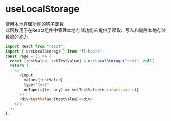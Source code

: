 # useLocalStorage

使用本地存储功能的钩子函数  
此函数用于在React组件中管理本地存储功能它提供了读取、写入和删除本地存储数据的能力

```javascript
import React from "react";
import { useLocalStorage } from "fl-hooks";
const Page = () => {
  const [testValue, setTestValue] = useLocalStorage("test", null);
  return (
    <>
      <input
        value={testValue}
        type="text"
        onInput={(e: any) => setTestValue(e.target.value)}
      />
      <div>testValue:{testValue}</div>
    </>
  );
};
```
